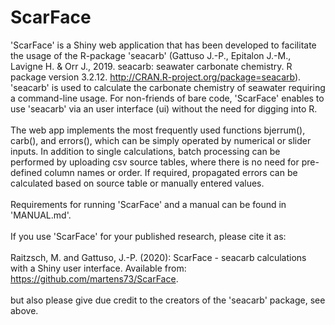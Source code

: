 # ScarFace
'ScarFace' is a Shiny web application that has been developed to facilitate the usage of the R-package 'seacarb' (Gattuso J.-P., Epitalon J.-M., Lavigne H. & Orr J., 2019. seacarb: seawater carbonate chemistry. R package version 3.2.12. http://CRAN.R-project.org/package=seacarb). 'seacarb' is used to calculate the carbonate chemistry of seawater requiring a command-line usage. For non-friends of bare code, 'ScarFace' enables to use 'seacarb' via an user interface (ui) without the need for digging into R.
<br><br>
The web app implements the most frequently used functions bjerrum(), carb(), and errors(), which can be simply operated by numerical or slider inputs. In addition to single calculations, batch processing can be performed by uploading csv source tables, where there is no need for pre-defined column names or order. If required, propagated errors can be calculated based on source table or manually entered values.
<br><br>
Requirements for running 'ScarFace' and a manual can be found in 'MANUAL.md'.
<br><br>
If you use 'ScarFace' for your published research, please cite it as:
<br><br>
Raitzsch, M. and Gattuso, J.-P. (2020): ScarFace - seacarb calculations with a Shiny user interface. Available from: https://github.com/martens73/ScarFace.
<br><br>
but also please give due credit to the creators of the 'seacarb' package, see above.
